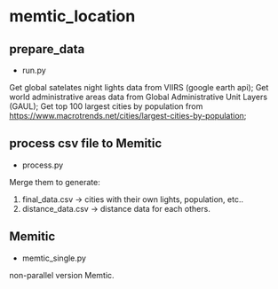 # memtic_location

## prepare_data

- run.py

Get global satelates night lights data from VIIRS (google earth api);
Get world administrative areas data from Global Administrative Unit Layers (GAUL);
Get top 100 largest cities by population from https://www.macrotrends.net/cities/largest-cities-by-population;

## process csv file to Memitic

- process.py 

Merge them to generate:

1. final_data.csv  -> cities with their own lights, population, etc..
2. distance_data.csv  -> distance data for each others.

## Memitic

- memtic_single.py

non-parallel version Memtic.